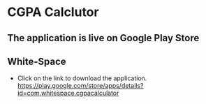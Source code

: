 # CGPA Calclutor

## The application is live on Google Play Store

## White-Space

- Click on the link to download the application. <br/>
https://play.google.com/store/apps/details?id=com.whitespace.cgpacalculator
